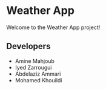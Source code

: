 # Weather App

Welcome to the Weather App project!
## Developers

- Amine Mahjoub
- Iyed Zarrougui
- Abdelaziz Ammari
- Mohamed Khouildi
